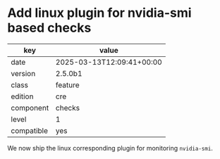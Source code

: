 [//]: # (werk v2)
# Add linux plugin for nvidia-smi based checks

key        | value
---------- | ---
date       | 2025-03-13T12:09:41+00:00
version    | 2.5.0b1
class      | feature
edition    | cre
component  | checks
level      | 1
compatible | yes

We now ship the linux corresponding plugin for monitoring `nvidia-smi`.
